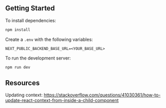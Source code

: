 ## Getting Started

To install dependencies:

```bash
npm install
```

Create a `.env` with the following variables:

```dotenv
NEXT_PUBLIC_BACKEND_BASE_URL=<YOUR_BASE_URL>
```

To run the development server:

```bash
npm run dev
```

## Resources

Updating context: https://stackoverflow.com/questions/41030361/how-to-update-react-context-from-inside-a-child-component
